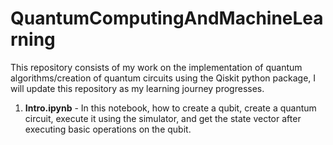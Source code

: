 # QuantumComputingAndMachineLearning

This repository consists of my work on the implementation of quantum algorithms/creation of quantum circuits using the Qiskit python package, I will update this repository as my learning journey progresses.

1) <b>Intro.ipynb</b> - In this notebook, how to create a qubit, create a quantum circuit, execute it using the simulator, and get the state vector after executing basic operations on the qubit.
 
